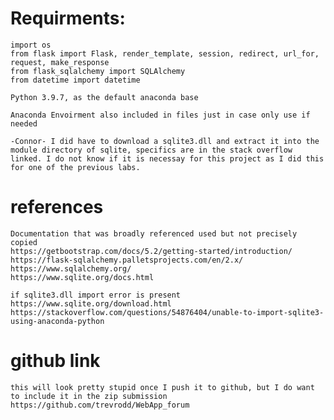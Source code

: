 # Requirments: 
    import os
    from flask import Flask, render_template, session, redirect, url_for, request, make_response
    from flask_sqlalchemy import SQLAlchemy
    from datetime import datetime

    Python 3.9.7, as the default anaconda base

    Anaconda Envoirment also included in files just in case only use if needed

    -Connor- I did have to download a sqlite3.dll and extract it into the module directory of sqlite, specifics are in the stack overflow linked. I do not know if it is necessay for this project as I did this for one of the previous labs.

# references

    Documentation that was broadly referenced used but not precisely copied
    https://getbootstrap.com/docs/5.2/getting-started/introduction/
    https://flask-sqlalchemy.palletsprojects.com/en/2.x/
    https://www.sqlalchemy.org/
    https://www.sqlite.org/docs.html
    
    if sqlite3.dll import error is present
    https://www.sqlite.org/download.html
    https://stackoverflow.com/questions/54876404/unable-to-import-sqlite3-using-anaconda-python
# github link
    this will look pretty stupid once I push it to github, but I do want to include it in the zip submission
    https://github.com/trevrodd/WebApp_forum
